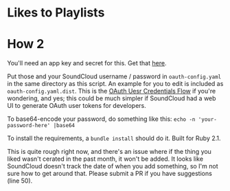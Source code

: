 Likes to Playlists
===================

How 2
======
You'll need an app key and secret for this. Get that [here](http://soundcloud.com/you/apps/new).

Put those and your SoundCloud username / password in `oauth-config.yaml` in the same directory as this script. An example for you to edit is included as `oauth-config.yaml.dist`. This is the [OAuth Uesr Credentials Flow](https://developers.soundcloud.com/docs/api/guide#authentication) if you're wondering, and yes; this could be much simpler if SoundCloud had a web UI to generate OAuth user tokens for developers.

To base64-encode your password, do something like this: `echo -n 'your-password-here' |base64`

To install the requirements, a `bundle install` should do it. Built for Ruby 2.1.

This is quite rough right now, and there's an issue where if the thing you liked wasn't cerated in the past month, it won't be added. It looks like SoundCloud doesn't track the date of when you add something, so I'm not sure how to get around that. Please submit a PR if you have suggestions (line 50).
